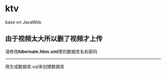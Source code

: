 # ktv
base on JavaWeb 

由于视频太大所以删了视频才上传
----

请修改**hibernate.hbm.xml**里的数据库名和密码

----
用生成数据库.sql来创建数据库
